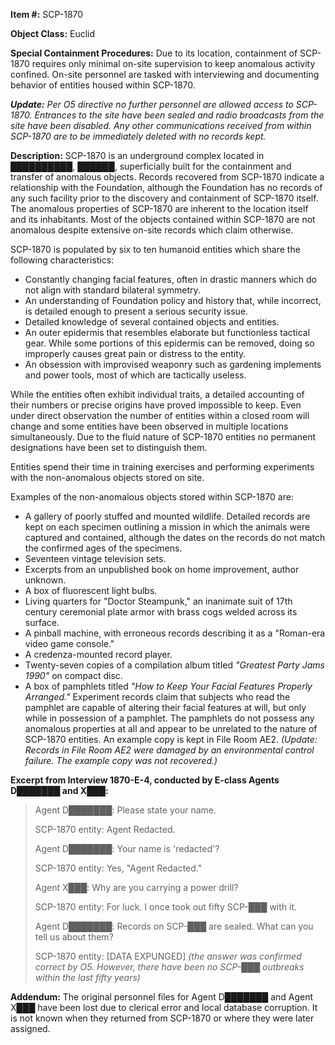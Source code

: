 **Item #:** SCP-1870

**Object Class:** Euclid

**Special Containment Procedures:** Due to its location, containment of SCP-1870 requires only minimal on-site supervision to keep anomalous activity confined. On-site personnel are tasked with interviewing and documenting behavior of entities housed within SCP-1870.

_**Update:** Per O5 directive no further personnel are allowed access to SCP-1870. Entrances to the site have been sealed and radio broadcasts from the site have been disabled. Any other communications received from within SCP-1870 are to be immediately deleted with no records kept._

**Description:** SCP-1870 is an underground complex located in ██████████, ██████, superficially built for the containment and transfer of anomalous objects. Records recovered from SCP-1870 indicate a relationship with the Foundation, although the Foundation has no records of any such facility prior to the discovery and containment of SCP-1870 itself. The anomalous properties of SCP-1870 are inherent to the location itself and its inhabitants. Most of the objects contained within SCP-1870 are not anomalous despite extensive on-site records which claim otherwise.

SCP-1870 is populated by six to ten humanoid entities which share the following characteristics:

*   Constantly changing facial features, often in drastic manners which do not align with standard bilateral symmetry.
*   An understanding of Foundation policy and history that, while incorrect, is detailed enough to present a serious security issue.
*   Detailed knowledge of several contained objects and entities.
*   An outer epidermis that resembles elaborate but functionless tactical gear. While some portions of this epidermis can be removed, doing so improperly causes great pain or distress to the entity.
*   An obsession with improvised weaponry such as gardening implements and power tools, most of which are tactically useless.

While the entities often exhibit individual traits, a detailed accounting of their numbers or precise origins have proved impossible to keep. Even under direct observation the number of entities within a closed room will change and some entities have been observed in multiple locations simultaneously. Due to the fluid nature of SCP-1870 entities no permanent designations have been set to distinguish them.

Entities spend their time in training exercises and performing experiments with the non-anomalous objects stored on site.

Examples of the non-anomalous objects stored within SCP-1870 are:

*   A gallery of poorly stuffed and mounted wildlife. Detailed records are kept on each specimen outlining a mission in which the animals were captured and contained, although the dates on the records do not match the confirmed ages of the specimens.
*   Seventeen vintage television sets.
*   Excerpts from an unpublished book on home improvement, author unknown.
*   A box of fluorescent light bulbs.
*   Living quarters for "Doctor Steampunk," an inanimate suit of 17th century ceremonial plate armor with brass cogs welded across its surface.
*   A pinball machine, with erroneous records describing it as a "Roman-era video game console."
*   A credenza-mounted record player.
*   Twenty-seven copies of a compilation album titled _"Greatest Party Jams 1990"_ on compact disc.
*   A box of pamphlets titled _"How to Keep Your Facial Features Properly Arranged."_ Experiment records claim that subjects who read the pamphlet are capable of altering their facial features at will, but only while in possession of a pamphlet. The pamphlets do not possess any anomalous properties at all and appear to be unrelated to the nature of SCP-1870 entities. An example copy is kept in File Room AE2. _(Update: Records in File Room AE2 were damaged by an environmental control failure. The example copy was not recovered.)_

**Excerpt from Interview 1870-E-4, conducted by E-class Agents D███████ and X███:**

> Agent D███████: Please state your name.
> 
> SCP-1870 entity: Agent Redacted.
> 
> Agent D███████: Your name is 'redacted'?
> 
> SCP-1870 entity: Yes, "Agent Redacted."
> 
> Agent X███: Why are you carrying a power drill?
> 
> SCP-1870 entity: For luck. I once took out fifty SCP-███ with it.
> 
> Agent D███████: Records on SCP-███ are sealed. What can you tell us about them?
> 
> SCP-1870 entity: \[DATA EXPUNGED\] _(the answer was confirmed correct by O5. However, there have been no SCP-███ outbreaks within the last fifty years)_

**Addendum:** The original personnel files for Agent D███████ and Agent X███ have been lost due to clerical error and local database corruption. It is not known when they returned from SCP-1870 or where they were later assigned.